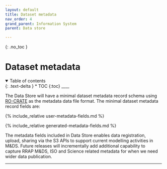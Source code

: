 ```yaml
---
layout: default
title: Dataset metadata
nav_order: 4
grand_parent: Information System
parent: Data store

---
```

{: .no_toc }
# Dataset metadata
<details  open markdown="block">
  <summary>
    Table of contents
  </summary>
{: .text-delta }
* TOC
{:toc}
____
</details>

The Data Store will have a minimal dataset metadata record schema using [RO-CRATE](https://w3id.org/ro/crate) as the metadata data file format. The minimal dataset metadata record fields are:

{% include_relative user-metadata-fields.md %}

{% include_relative generated-metadata-fields.md %}

The metadata fields included in Data Store enables data registration, upload, sharing via the S3 APIs to support current modelling activities in M&DS. Future releases will incrementally add additional capability to capture RRAP M&DS, ISO and Science related metadata for when we need wider data publication.

___